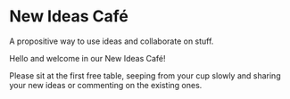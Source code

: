 # New Ideas Café
A propositive way to use ideas and collaborate on stuff.
   
Hello and welcome in our New Ideas Café!   
   
Please sit at the first free table, seeping from your cup slowly and sharing your new ideas or commenting on the existing ones.


